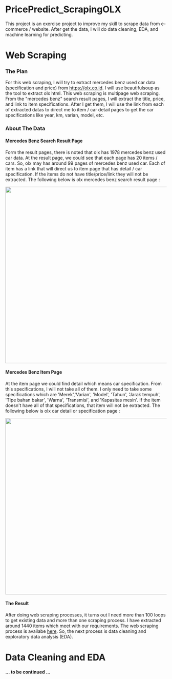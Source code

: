 # PricePredict_ScrapingOLX
This project is an exercise project to improve my skill to scrape data from e-commerce / website. After get the data, I will do data cleaning, EDA, and machine learning for predicting.

# Web Scraping

### The Plan
For this web scraping, I will try to extract mercedes benz used car data (specification and price) from https://olx.co.id. I will use beautifulsoup as the tool to extract olx html. This web scraping is multipage web scraping. From the "mercedes benz" search result pages, I will extract the title, price, and link to item specifications. After I get them, I will use the link from each of extracted datas to direct me to item / car detail pages to get the car specifications like year, km, varian, model, etc.

### About The Data
#### Mercedes Benz Search Result Page
Form the result pages, there is noted that olx has 1978 mercedes benz used car data. At the result page, we could see that each page has 20 items / cars. So, olx may has around 99 pages of mercedes benz used car. Each of item has a link that will direct us to item page that has detail / car specification. If the items do not have title/price/link they will not be extracted. The following below is olx mercedes benz search result page :
<center><img src="https://github.com/agunggnug/PricePredict_ScrapingOLX/blob/master/Pictures/Screen%20Shot%202020-06-03%20at%2009.48.54.png?raw=true" alt="" width="950" height="550"></center>

#### Mercedes Benz Item Page
At the item page we could find detail which means car specification. From this specifications, I will not take all of them. I only need to take some specifications which are 'Merek','Varian', 'Model', 'Tahun', 'Jarak tempuh', 'Tipe bahan bakar', 'Warna', 'Transmisi', and 'Kapasitas mesin'. If the item doesn't have all of that specifications, that item will not be extracted. The following below is olx car detail or specification page :
<center><img src="https://github.com/agunggnug/PricePredict_ScrapingOLX/blob/master/Pictures/Screen%20Shot%202020-06-03%20at%2009.51.11.png?raw=true" alt="" width="950" height="550"></center>

#### The Result
After doing web scraping processes, it turns out I need more than 100 loops to get existing data and more than one scraping process. I have extracted around 1440 items which meet with our requirements. The web scraping process is availabe <a href="https://github.com/agunggnug/PricePredict_ScrapingOLX/blob/master/Scraping%20OLX.ipynb">here</a>. So, the next process is data cleaning and exploratory data analysis (EDA).


# Data Cleaning and EDA
#### ... to be continued ...
